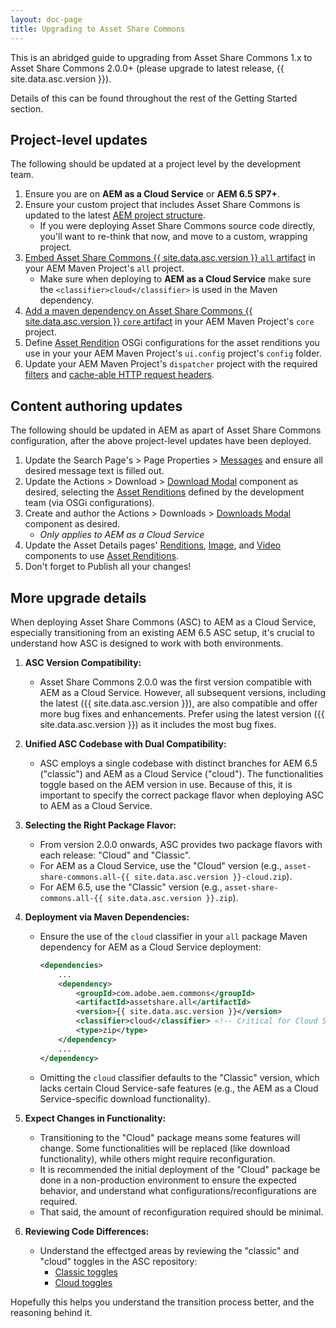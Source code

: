 ```yaml
---
layout: doc-page
title: Upgrading to Asset Share Commons
---
```


This is an abridged guide to upgrading from Asset Share Commons 1.x to Asset Share Commons 2.0.0+ (please upgrade to latest release, {{ site.data.asc.version }}).

Details of this can be found throughout the rest of the Getting Started section.

## Project-level updates

The following should be updated at a project level by the development team.

1. Ensure you are on __AEM as a Cloud Service__ or __AEM 6.5 SP7+__.
1. Ensure your custom project that includes Asset Share Commons is updated to the latest [AEM project structure](https://experienceleague.adobe.com/docs/experience-manager-cloud-service/implementing/developing/aem-project-content-package-structure.html).
    * If you were deploying Asset Share Commons source code directly, you'll want to re-think that now, and move to a custom, wrapping project.
1. [Embed Asset Share Commons {{ site.data.asc.version }} `all` artifact](../../development/deploying) in your AEM Maven Project's `all` project.
    * Make sure when deploying to __AEM as a Cloud Service__ make sure the `<classifier>cloud</classifier>` is used in the Maven dependency.
1. [Add a maven dependency on Asset Share Commons {{ site.data.asc.version }} `core` artifact](../../development/deploying) in your AEM Maven Project's `core`  project.
1. Define [Asset Rendition](../../development/asset-renditions) OSGi configurations for the asset renditions you use in your your AEM Maven Project's `ui.config` project's `config` folder.
1. Update your AEM Maven Project's `dispatcher` project with the required [filters](https://github.com/Adobe-Marketing-Cloud/asset-share-commons/blob/develop/dispatcher/src/conf.dispatcher.d/filters/filters.any) and [cache-able HTTP request headers](https://github.com/Adobe-Marketing-Cloud/asset-share-commons/blob/develop/dispatcher/src/conf.dispatcher.d/available_farms/asset-share-commons.farm#L92-L95).

## Content authoring updates

The following should be updated in AEM as apart of Asset Share Commons configuration, after the above project-level updates have been deployed.

1. Update the Search Page's > Page Properties > [Messages](../../structure/messages) and ensure all desired message text is filled out.
1. Update the Actions > Download > [Download Modal](../../actions/download) component as desired, selecting the [Asset Renditions](../development/asset-renditions) defined by the development team (via OSGi configurations).
1. Create and author the Actions > Downloads > [Downloads Modal](../../actions/downloads) component as desired.
    * _Only applies to AEM as a Cloud Service_
1. Update the Asset Details pages' [Renditions](../details/renditions), [Image](../details/image), and [Video](../details/video) components to use [Asset Renditions](../development/asset-renditions).
1. Don't forget to Publish all your changes!

## More upgrade details 

When deploying Asset Share Commons (ASC) to AEM as a Cloud Service, especially transitioning from an existing AEM 6.5 ASC setup, it's crucial to understand how ASC is designed to work with both environments. 

1. **ASC Version Compatibility:**
   - Asset Share Commons 2.0.0 was the first version compatible with AEM as a Cloud Service. However, all subsequent versions, including the latest ({{ site.data.asc.version }}), are also compatible and offer more bug fixes and enhancements. Prefer using the latest version ({{ site.data.asc.version }}) as it includes the most bug fixes.

2. **Unified ASC Codebase with Dual Compatibility:**
   - ASC employs a single codebase with distinct branches for AEM 6.5 ("classic") and AEM as a Cloud Service ("cloud"). The functionalities toggle based on the AEM version in use. Because of this, it is important to specify the correct package flavor when deploying ASC to AEM as a Cloud Service.

3. **Selecting the Right Package Flavor:**
   - From version 2.0.0 onwards, ASC provides two package flavors with each release: "Cloud" and "Classic". 
   - For AEM as a Cloud Service, use the "Cloud" version (e.g., `asset-share-commons.all-{{ site.data.asc.version }}-cloud.zip`).
   - For AEM 6.5, use the "Classic" version (e.g., `asset-share-commons.all-{{ site.data.asc.version }}.zip`).

4. **Deployment via Maven Dependencies:**
   - Ensure the use of the `cloud` classifier in your `all` package Maven dependency for AEM as a Cloud Service deployment:
     ```xml
     <dependencies>
         ...
         <dependency>
             <groupId>com.adobe.aem.commons</groupId>
             <artifactId>assetshare.all</artifactId>
             <version>{{ site.data.asc.version }}</version>
             <classifier>cloud</classifier> <!-- Critical for Cloud Service -->
             <type>zip</type>
         </dependency>
         ...
     </dependency>
     ```
   - Omitting the `cloud` classifier defaults to the "Classic" version, which lacks certain Cloud Service-safe features (e.g., the AEM as a Cloud Service-specific download functionality).

5. **Expect Changes in Functionality:**
   - Transitioning to the "Cloud" package means some features will change. Some functionalities will be replaced (like download functionality), while others might require reconfiguration.
   - It is recommended the initial deployment of the "Cloud" package be done in a non-production environment to ensure the expected behavior, and understand what configurations/reconfigurations are required.
   - That said, the amount of reconfiguration required should be minimal.

6. **Reviewing Code Differences:**
   - Understand the effectged areas by reviewing the "classic" and "cloud" toggles in the ASC repository:
     - [Classic toggles](https://github.com/search?q=repo%3Aadobe%2Fasset-share-commons%20classic&type=code)
     - [Cloud toggles](https://github.com/search?q=repo%3Aadobe%2Fasset-share-commons+%22cloud-ready%22&type=code)

Hopefully this helps you understand the transition process better, and the reasoning behind it.